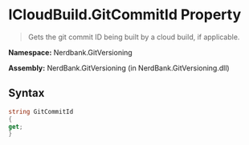 # ICloudBuild.GitCommitId Property
> Gets the git commit ID being built by a cloud build, if applicable.

**Namespace:** Nerdbank.GitVersioning

**Assembly:** NerdBank.GitVersioning (in NerdBank.GitVersioning.dll)
## Syntax
~~~~csharp
string GitCommitId
{
get;
}
~~~~
